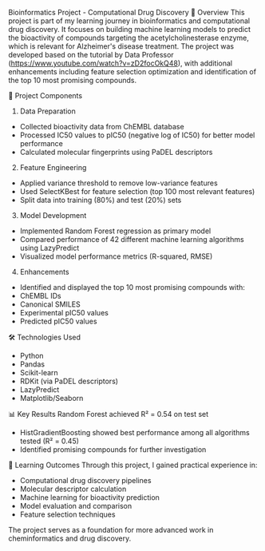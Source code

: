 Bioinformatics Project - Computational Drug Discovery
📌 Overview
This project is part of my learning journey in bioinformatics and computational drug discovery. It focuses on building machine learning models to predict the bioactivity of compounds targeting the acetylcholinesterase enzyme, which is relevant for Alzheimer's disease treatment.
The project was developed based on the tutorial by Data Professor (https://www.youtube.com/watch?v=zD2focOkQ48), with additional enhancements including feature selection optimization and identification of the top 10 most promising compounds.

🧬 Project Components
1. Data Preparation
-  Collected bioactivity data from ChEMBL database
-  Processed IC50 values to pIC50 (negative log of IC50) for better model performance
-  Calculated molecular fingerprints using PaDEL descriptors

2. Feature Engineering
-  Applied variance threshold to remove low-variance features
-  Used SelectKBest for feature selection (top 100 most relevant features)
-  Split data into training (80%) and test (20%) sets

3. Model Development
-  Implemented Random Forest regression as primary model
-  Compared performance of 42 different machine learning algorithms using LazyPredict
-  Visualized model performance metrics (R-squared, RMSE)

4. Enhancements
-  Identified and displayed the top 10 most promising compounds with:
-  ChEMBL IDs
-  Canonical SMILES
-  Experimental pIC50 values
-  Predicted pIC50 values

🛠️ Technologies Used
-  Python
  -   Pandas
  -  Scikit-learn
  -  RDKit (via PaDEL descriptors)
  -  LazyPredict
  -  Matplotlib/Seaborn

📊 Key Results
Random Forest achieved R² = 0.54 on test set
-  HistGradientBoosting showed best performance among all algorithms tested (R² = 0.45)
-  Identified promising compounds for further investigation

🎯 Learning Outcomes
Through this project, I gained practical experience in:

-  Computational drug discovery pipelines
-  Molecular descriptor calculation
-  Machine learning for bioactivity prediction
-  Model evaluation and comparison
-  Feature selection techniques

The project serves as a foundation for more advanced work in cheminformatics and drug discovery.
